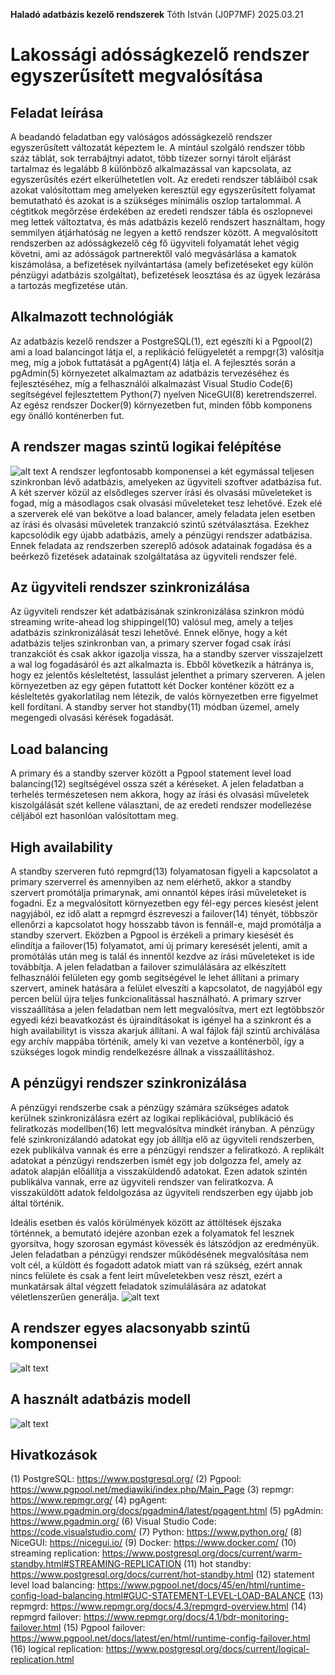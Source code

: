 **Haladó adatbázis kezelő rendszerek**
Tóth István (J0P7MF)
2025.03.21

# Lakossági adósságkezelő rendszer egyszerűsített megvalósítása

## Feladat leírása
A beadandó feladatban egy valóságos adósságkezelő rendszer egyszerűsített változatát képeztem le. A mintául szolgáló rendszer több száz táblát, sok terrabájtnyi adatot, több tízezer sornyi tárolt eljárást tartalmaz és legalább 8 különböző alkalmazással van kapcsolata, az egyszerűsítés ezért elkerülhetetlen volt. Az eredeti rendszer tábláiból csak azokat valósítottam meg amelyeken keresztül egy egyszerűsített folyamat bemutatható és azokat is a szükséges minimális oszlop tartalommal. A cégtitkok megőrzése érdekében az eredeti rendszer tábla és oszlopnevei meg lettek változtatva, és más adatbázis kezelő rendszert használtam, hogy semmilyen átjárhatóság ne legyen a kettő rendszer között.
A megvalósított rendszerben az adósságkezelő cég fő ügyviteli folyamatát lehet végig követni, ami az adósságok partnerektől való megvásárlása a kamatok kiszámolása, a befizetések nyilvántartása (amely befizetéseket egy külön pénzügyi adatbázis szolgáltat), befizetések leosztása és az ügyek lezárása a tartozás megfizetése után.

## Alkalmazott technológiák
Az adatbázis kezelő rendszer a PostgreSQL(1), ezt egészíti ki a Pgpool(2) ami a load balancingot látja el, a replikáció felügyeletét a rempgr(3) valósítja meg, míg a jobok futtatását a pgAgent(4) látja el. A fejlesztés során a pgAdmin(5) környezetet alkalmaztam az adatbázis tervezéséhez és fejlesztéséhez, míg a felhasználói alkalmazást Visual Studio Code(6) segítségével fejlesztettem Python(7) nyelven NiceGUI(8) keretrendszerrel. Az egész rendszer Docker(9) környezetben fut, minden főbb komponens egy önálló konténerben fut.

## A rendszer magas szintű logikai felépítése
![alt text](doc/high_level.png)
A rendszer legfontosabb komponensei a két egymással teljesen szinkronban lévő adatbázis, amelyeken az ügyviteli szoftver adatbázisa fut. A két szerver közül az elsődleges szerver írási és olvasási műveleteket is fogad, míg a másodlagos csak olvasási műveleteket tesz lehetővé. Ezek elé a szerverek elé van bekötve a load balancer, amely feladata jelen esetben az írási és olvasási műveletek tranzakció szintű szétválasztása. Ezekhez kapcsolódik egy újabb adatbázis, amely a pénzügyi rendszer adatbázisa. Ennek feladata az rendszerben szereplő adósok adatainak fogadása és a beérkező fizetések adatainak szolgáltatása az ügyviteli rendszer felé.
 
## Az ügyviteli rendszer szinkronizálása
Az ügyviteli rendszer két adatbázisának szinkronizálása szinkron módú streaming write-ahead log shippingel(10) valósul meg, amely a teljes adatbázis szinkronizálását teszi lehetővé. Ennek előnye, hogy a két adatbázis teljes szinkronban van, a primary szerver fogad csak írási tranzakciót és csak akkor igazolja vissza, ha a standby szerver visszajelzett a wal log fogadásáról és azt alkalmazta is. Ebből következik a hátránya is, hogy ez jelentős késleltetést, lassulást jelenthet a primary szerveren. A jelen környezetben az egy gépen futattott két Docker konténer között ez a késleltetés gyakorlatilag nem létezik, de valós környezetben erre figyelmet kell fordítani. A standby server hot standby(11) módban üzemel, amely megengedi olvasási kérések fogadását.

## Load balancing
A primary és a standby szerver között a Pgpool statement level load balancing(12) segítségével ossza szét a kéréseket. A jelen feladatban a terhelés természetesen nem akkora, hogy az írási és olvasási műveletek kiszolgálását szét kellene választani, de az eredeti rendszer modellezése céljából ezt hasonlóan valósítottam meg.

## High availability
A standby szerveren futó repmgrd(13) folyamatosan figyeli a kapcsolatot a primary szerverrel és amennyiben az nem elérhető, akkor a standby szervert promótálja primarynak, ami onnantól képes írási műveleteket is fogadni. Ez a megvalósított környezetben egy fél-egy perces kiesést jelent nagyjából, ez idő alatt a repmgrd észreveszi a failover(14) tényét, többször ellenőrzi a kapcsolatot hogy hosszabb távon is fennáll-e, majd promótálja a standby szervert. Eközben a Pgpool is érzékeli a primary kiesését és elindítja a failover(15) folyamatot, ami új primary keresését jelenti, amit a promótálás után meg is talál és innentől kezdve az írási műveleteket is ide továbbítja. A jelen feladatban a failover szimulálására az elkészített felhasználói felületen egy gomb segítségével le lehet állítani a primary szervert, aminek hatására a felület elveszíti a kapcsolatot, de nagyjából egy percen belül újra teljes funkcionalitással használható.
A primary szrver visszaállítása a jelen feladatban nem lett megvalósítva, mert ezt legtöbbször egyedi kézi beavatkozást és újraindításokat is igényel ha a szinkront és a high availabilityt is vissza akarjuk állítani. A wal fájlok fájl szintű archiválása egy archív mappába történik, amely ki van vezetve a konténerből, így a szükséges logok mindig rendelkezésre állnak a visszaállításhoz.

## A pénzügyi rendszer szinkronizálása
A pénzügyi rendszerbe csak a pénzügy számára szükséges adatok kerülnek szinkronizálásra ezért az logikai replikációval, publikáció és feliratkozás modellben(16) lett megvalósítva mindkét irányban. A pénzügy felé szinkronizálandó adatokat egy job állítja elő az ügyviteli rendszerben, ezek publikálva vannak és erre a pénzügyi rendszer a feliratkozó. A replikált adatokat a pénzügyi rendszerben ismét egy job dolgozza fel, amely az adatok alapján előállítja a visszaküldendő adatokat. Ezen adatok szintén publikálva vannak, erre az ügyviteli rendszer van feliratkozva. A visszaküldött adatok feldolgozása az ügyviteli rendszerben egy újabb job által történik.
 
Ideális esetben és valós körülmények között az áttöltések éjszaka történnek, a bemutató idejére azonban ezek a folyamatok fel lesznek gyorsítva, hogy szorosan egymást kövessék és látszódjon az eredményük.
Jelen feladatban a pénzügyi rendszer működésének megvalósítása nem volt cél, a küldött és fogadott adatok miatt van rá szükség, ezért annak nincs felülete és csak a fent leírt műveletekben vesz részt, ezért a munkatársak által végzett feladatok szimulálására az adatokat véletlenszerűen generálja.
![alt text](doc/logical_repl.png)
 
## A rendszer egyes alacsonyabb szintű komponensei
 ![alt text](doc/low_level.png)
## A használt adatbázis modell
 ![alt text](doc/erd.png)
 
## Hivatkozások
(1) PostgreSQL: https://www.postgresql.org/
(2) Pgpool: https://www.pgpool.net/mediawiki/index.php/Main_Page
(3) repmgr: https://www.repmgr.org/
(4) pgAgent: https://www.pgadmin.org/docs/pgadmin4/latest/pgagent.html
(5) pgAdmin: https://www.pgadmin.org/
(6) Visual Studio Code: https://code.visualstudio.com/
(7) Python: https://www.python.org/
(8) NiceGUI: https://nicegui.io/
(9) Docker: https://www.docker.com/
(10) streaming replication: https://www.postgresql.org/docs/current/warm-standby.html#STREAMING-REPLICATION
(11) hot standby: https://www.postgresql.org/docs/current/hot-standby.html
(12) statement level load balancing: https://www.pgpool.net/docs/45/en/html/runtime-config-load-balancing.html#GUC-STATEMENT-LEVEL-LOAD-BALANCE
(13) repmgrd: https://www.repmgr.org/docs/4.3/repmgrd-overview.html
(14) repmgrd failover: https://www.repmgr.org/docs/4.1/bdr-monitoring-failover.html
(15) Pgpool failover: https://www.pgpool.net/docs/latest/en/html/runtime-config-failover.html
(16) logical replication: https://www.postgresql.org/docs/current/logical-replication.html

